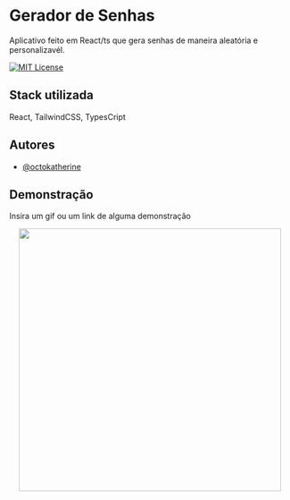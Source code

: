 
# Gerador de Senhas

Aplicativo feito em React/ts que gera senhas de maneira aleatória e personalizavél.

[![MIT License](https://img.shields.io/badge/License-MIT-green.svg)](https://choosealicense.com/licenses/mit/)
## Stack utilizada
React, TailwindCSS, TypesCript



## Autores

- [@octokatherine](https://www.github.com/dheyvid-lima)


## Demonstração

Insira um gif ou um link de alguma demonstração

<p align="center">
<img width="470" src="src/assets/demon.gif">
</p>